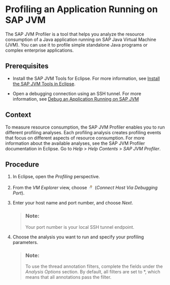 <!-- loioe7097737709842b7bb1c3b9bf3d688b6 -->

# Profiling an Application Running on SAP JVM

The SAP JVM Profiler is a tool that helps you analyze the resource consumption of a Java application running on SAP Java Virtual Machine \(JVM\). You can use it to profile simple standalone Java programs or complex enterprise applications.



<a name="loioe7097737709842b7bb1c3b9bf3d688b6__prereq_ntc_cng_4cb"/>

## Prerequisites

-   Install the SAP JVM Tools for Eclipse. For more information, see [Install the SAP JVM Tools in Eclipse](install-the-sap-jvm-tools-in-eclipse-6321379.md).

-   Open a debugging connection using an SSH tunnel. For more information, see [Debug an Application Running on SAP JVM](debug-an-application-running-on-sap-jvm-ef7fbdb.md)




## Context

To measure resource consumption, the SAP JVM Profiler enables you to run different profiling analyses. Each profiling analysis creates profiling events that focus on different aspects of resource consumption. For more information about the available analyses, see the SAP JVM Profiler documentation in Eclipse. Go to *Help* \> *Help Contents* \> *SAP JVM Profiler*.



## Procedure

1.  In Eclipse, open the *Profiling* perspective.

2.  From the *VM Explorer* view, choose ![](images/Connect_Host_Via_Debugging_Port_38d0768.png) \(*Connect Host Via Debugging Port*\).

3.  Enter your host name and port number, and choose *Next*.

    > ### Note:  
    > Your port number is your local SSH tunnel endpoint.

4.  Choose the analysis you want to run and specify your profiling parameters.

    > ### Note:  
    > To use the thread annotation filters, complete the fields under the *Analysis Options* section. By default, all filters are set to \*, which means that all annotations pass the filter.


